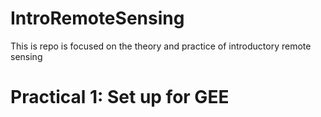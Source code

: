 # IntroRemoteSensing
This is repo is focused on the theory and practice of introductory remote sensing

# Practical 1: Set up for GEE
